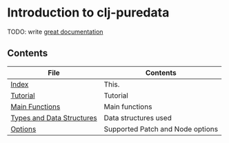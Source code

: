 # Introduction to clj-puredata

TODO: write [great documentation](http://jacobian.org/writing/what-to-write/)

## Contents

| File                                  | Contents                         |
|---------------------------------------|----------------------------------|
| [Index](index.md)                     | This.                            |
| [Tutorial](tutorial.md)               | Tutorial                         |
| [Main Functions](functions.md)        | Main functions                   |
| [Types and Data Structures](types.md) | Data structures used             |
| [Options](options.md)                 | Supported Patch and Node options |


